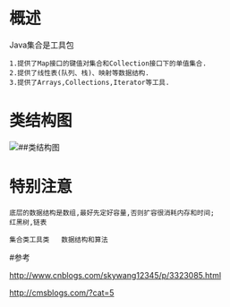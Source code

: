 

# 概述

Java集合是工具包

	1.提供了Map接口的键值对集合和Collection接口下的单值集合.
	2.提供了线性表(队列、栈)、映射等数据结构.
	3.提供了Arrays,Collections,Iterator等工具.


# 类结构图

![##类结构图](http://img.blog.csdn.net/20171214215302866?watermark/2/text/aHR0cDovL2Jsb2cuY3Nkbi5uZXQvcm9kX2pvaG4=/font/5a6L5L2T/fontsize/400/fill/I0JBQkFCMA==/dissolve/70/gravity/SouthEast)


# 特别注意

	底层的数据结构是数组,最好先定好容量,否则扩容很消耗内存和时间;
	红黑树,链表
	
	集合类工具类   数据结构和算法


#参考

http://www.cnblogs.com/skywang12345/p/3323085.html

http://cmsblogs.com/?cat=5






